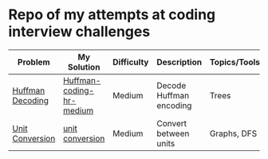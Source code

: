 # Repo of my attempts at coding interview challenges

| Problem                                                                                                   | My Solution                                                                                                      | Difficulty | Description             | Topics/Tools |
|-----------------------------------------------------------------------------------------------------------|------------------------------------------------------------------------------------------------------------------|------------|-------------------------|--------------|
| [Huffman Decoding](https://www.hackerrank.com/challenges/tree-huffman-decoding/problem?isFullScreen=true) | [Huffman-coding-hr-medium ](https://github.com/TamirShklaz/coding-challenges/tree/main/huffman-coding-hr-medium) | Medium     | Decode Huffman encoding | Trees        |
| [Unit Conversion](https://www.forgottenbracket.com/2023/07/05/jane-street-technical-interview-video/)     | [unit conversion](https://github.com/TamirShklaz/coding-challenges/tree/main/unit-conversion)                    | Medium     | Convert between units   | Graphs, DFS  |
